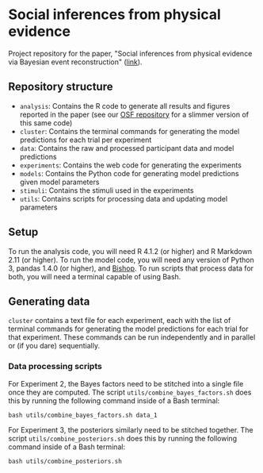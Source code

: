 # Social inferences from physical evidence

Project repository for the paper, "Social inferences from physical evidence via Bayesian event reconstruction" ([link](https://psycnet.apa.org/doi/10.1037/xge0001182)).

## Repository structure

- `analysis`: Contains the R code to generate all results and figures reported in the paper (see our [OSF repository](https://osf.io/q3ct5/) for a slimmer version of this same code)
- `cluster`: Contains the terminal commands for generating the model predictions for each trial per experiment
- `data`: Contains the raw and processed participant data and model predictions
- `experiments`: Contains the web code for generating the experiments
- `models`: Contains the Python code for generating model predictions given model parameters
- `stimuli`: Contains the stimuli used in the experiments
- `utils`: Contains scripts for processing data and updating model parameters

## Setup

To run the analysis code, you will need R 4.1.2 (or higher) and R Markdown 2.11 (or higher). To run the model code, you will need any version of Python 3, pandas 1.4.0 (or higher), and [Bishop](https://github.com/julianje/Bishop). To run scripts that process data for both, you will need a terminal capable of using Bash.

## Generating data

`cluster` contains a text file for each experiment, each with the list of terminal commands for generating the model predictions for each trial for that experiment. These commands can be run independently and in parallel or (if you dare) sequentially.

### Data processing scripts

For Experiment 2, the Bayes factors need to be stitched into a single file once they are computed. The script `utils/combine_bayes_factors.sh` does this by running the following command inside of a Bash terminal:

```
bash utils/combine_bayes_factors.sh data_1
```

For Experiment 3, the posteriors similarly need to be stitched together. The script `utils/combine_posteriors.sh` does this by running the following command inside of a Bash terminal:

```
bash utils/combine_posteriors.sh
```
